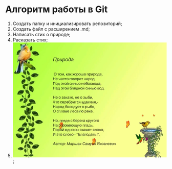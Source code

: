 # Алгоритм работы в Git

1) Создать папку и инициализировать репозиторий;
2) Создать файл с расширением .md;
3) Написать стих о природе;
4) Расказать стих;
5) ![Alt text](image.png);